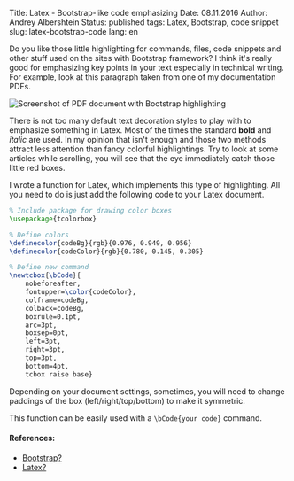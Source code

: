 Title: Latex - Bootstrap-like code emphasizing
Date: 08.11.2016
Author: Andrey Albershtein
Status: published
tags: Latex, Bootstrap, code snippet
slug: latex-bootstrap-code
lang: en

Do you like those little highlighting for commands, files, code snippets and
other stuff used on the sites with Bootstrap framework? I think it's really good
for emphasizing key points in your text especially in technical writing. For
example, look at this paragraph taken from one of my documentation PDFs.

![Screenshot of PDF document with Bootstrap
highlighting]({static}/images/latex_pdf_bcode_example.png)

There is not too many default text decoration styles to play with to emphasize
something in Latex. Most of the times the standard **bold** and *italic* are
used. In my opinion that isn't enough and those two methods attract less
attention than fancy colorful highlightings. Try to look at some articles while
scrolling, you will see that the eye immediately catch those little red boxes.

I wrote a function for Latex, which implements this type of highlighting. All you
need to do is just add the following code to your Latex document.

```tex
% Include package for drawing color boxes
\usepackage{tcolorbox}

% Define colors
\definecolor{codeBg}{rgb}{0.976, 0.949, 0.956}
\definecolor{codeColor}{rgb}{0.780, 0.145, 0.305}

% Define new command
\newtcbox{\bCode}{
    nobeforeafter,
    fontupper=\color{codeColor},
    colframe=codeBg,
    colback=codeBg,
    boxrule=0.1pt,
    arc=3pt,
    boxsep=0pt,
    left=3pt,
    right=3pt,
    top=3pt,
    bottom=4pt,
    tcbox raise base}
```

Depending on your document settings, sometimes, you will need to change paddings 
of the box (left/right/top/bottom) to make it symmetric.

This function can be easily used with a `\bCode{your code}` command.

#### References: ####

- [Bootstrap?](http://getbootstrap.com/)
- [Latex?](https://www.latex-project.org/)
